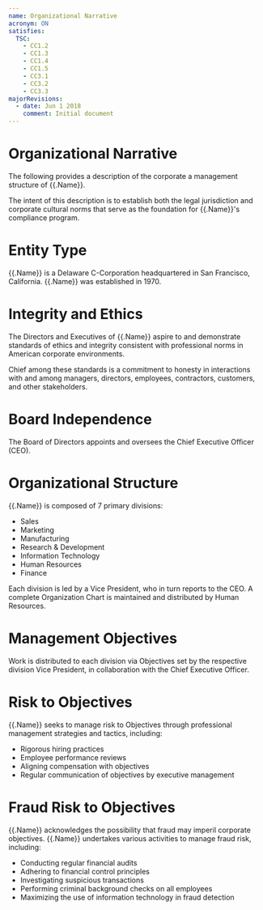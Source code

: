 ```yaml
---
name: Organizational Narrative
acronym: ON
satisfies:
  TSC:
    - CC1.2
    - CC1.3
    - CC1.4
    - CC1.5
    - CC3.1
    - CC3.2
    - CC3.3
majorRevisions:
  - date: Jun 1 2018
    comment: Initial document
---
```


# Organizational Narrative

The following provides a description of the corporate a management structure of {{.Name}}.

The intent of this description is to establish both the legal jurisdiction and corporate cultural norms that serve as the foundation for {{.Name}}'s compliance program.

# Entity Type

{{.Name}} is a Delaware C-Corporation headquartered in San Francisco, California. {{.Name}} was established in 1970.

# Integrity and Ethics

The Directors and Executives of {{.Name}} aspire to and demonstrate standards of ethics and integrity consistent with professional norms in American corporate environments.

Chief among these standards is a commitment to honesty in interactions with and among managers, directors, employees, contractors, customers, and other stakeholders.

# Board Independence

The Board of Directors appoints and oversees the Chief Executive Officer (CEO).

# Organizational Structure

{{.Name}} is composed of 7 primary divisions:

  * Sales
  * Marketing
  * Manufacturing
  * Research & Development
  * Information Technology
  * Human Resources
  * Finance

Each division is led by a Vice President, who in turn reports to the CEO. A complete Organization Chart is maintained and distributed by Human Resources.

# Management Objectives

Work is distributed to each division via Objectives set by the respective division Vice President, in collaboration with the Chief Executive Officer.

# Risk to Objectives

{{.Name}} seeks to manage risk to Objectives through professional management strategies and tactics, including:

 * Rigorous hiring practices
 * Employee performance reviews
 * Aligning compensation with objectives
 * Regular communication of objectives by executive management

# Fraud Risk to Objectives

{{.Name}} acknowledges the possibility that fraud may imperil corporate objectives. {{.Name}} undertakes various activities to manage fraud risk, including:

 * Conducting regular financial audits
 * Adhering to financial control principles
 * Investigating suspicious transactions
 * Performing criminal background checks on all employees
 * Maximizing the use of information technology in fraud detection
